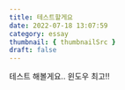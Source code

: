```yaml
---
title: 테스트할게요
date: 2022-07-18 13:07:59
category: essay
thumbnail: { thumbnailSrc }
draft: false
---
```


테스트 해볼게요.. 윈도우 최고!!